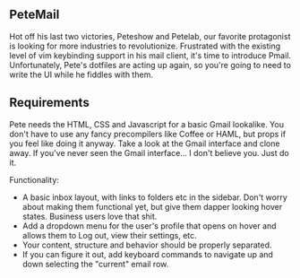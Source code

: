 ## PeteMail

Hot off his last two victories, Peteshow and Petelab, our favorite protagonist is looking for more industries to revolutionize. Frustrated with the existing level of vim keybinding support in his mail client, it's time to introduce Pmail. Unfortunately, Pete's dotfiles are acting up again, so you're going to need to write the UI while he fiddles with them.

## Requirements

Pete needs the HTML, CSS and Javascript for a basic Gmail lookalike. You don't have to use any fancy precompilers like Coffee or HAML, but props if you feel like doing it anyway. Take a look at the Gmail interface and clone away. If you've never seen the Gmail interface... I don't believe you. Just do it.

Functionality:
* A basic inbox layout, with links to folders etc in the sidebar. Don't worry about making them functional yet, but give them dapper looking hover states. Business users love that shit.
* Add a dropdown menu for the user's profile that opens on hover and allows them to Log out, view their settings, etc.
* Your content, structure and behavior should be properly separated. 
* If you can figure it out, add keyboard commands to navigate up and down selecting the "current" email row.
